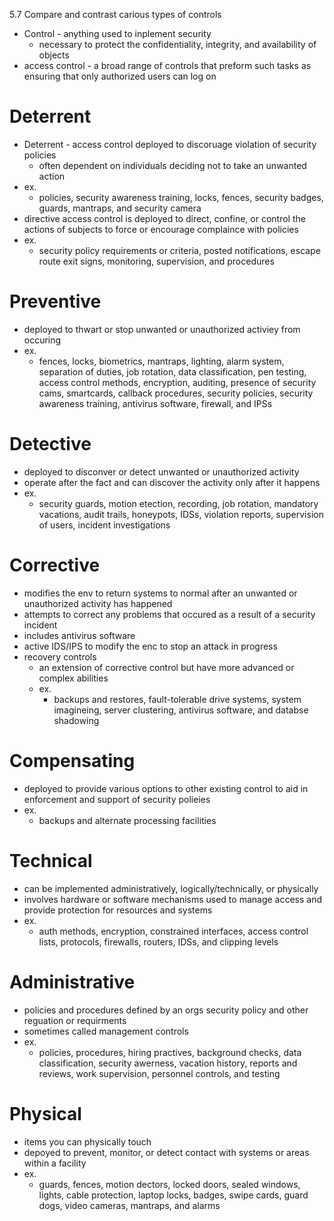 5.7 Compare and contrast carious types of controls 

* Control - anything used to inplement security 
	* necessary to protect the confidentiality, integrity, and availability of objects 
* access control - a broad range of controls that preform such tasks as ensuring that only authorized users can log on 
# Deterrent 
* Deterrent - access control deployed to discoruage violation of security policies 
	* often dependent on individuals deciding not to take an unwanted action 
* ex.
	* policies, security awareness training, locks, fences, security badges, guards, mantraps, and security camera 
* directive access control is deployed to direct, confine, or control the actions of subjects to force or encourage complaince with policies
* ex.
	* security policy requirements or criteria, posted notifications, escape route exit signs, monitoring, supervision, and procedures 
# Preventive 
* deployed to thwart or stop unwanted or unauthorized activiey from occuring 
* ex.
	* fences, locks, biometrics, mantraps, lighting, alarm system, separation of duties, job rotation, data classification, pen testing, access control methods, encryption, auditing, presence of security cams, smartcards, callback procedures, security policies, security awareness training, antivirus software, firewall, and IPSs
# Detective 
* deployed to disconver or detect unwanted or unauthorized activity 
* operate after the fact and can discover the activity only after it happens 
* ex. 
	* security guards, motion etection, recording, job rotation, mandatory vacations, audit trails, honeypots, IDSs, violation reports, supervision of users, incident investigations 
# Corrective 
* modifies the env to return systems to normal after an unwanted or unauthorized activity has happened
* attempts to correct any problems that occured as a result of a security incident 
* includes antivirus software 
* active IDS/IPS to modify the enc to stop an attack in progress 
* recovery controls 
	* an extension of corrective control but have more advanced or complex abilities 
	* ex. 
		* backups and restores, fault-tolerable drive systems, system imagineing, server clustering, antivirus software, and databse shadowing 
# Compensating 
* deployed to provide various options to other existing control to aid in enforcement and support of security polieies
* ex.
	* backups and alternate processing facilities
# Technical
* can be implemented administratively, logically/technically, or physically 
* involves hardware or software mechanisms used to manage access and provide protection for resources and systems 
* ex.
	* auth methods, encryption, constrained interfaces, access control lists, protocols, firewalls, routers, IDSs, and clipping levels 
# Administrative 
* policies and procedures defined by an orgs security policy and other reguation or requirments 
* sometimes called management controls 
* ex.
	* policies, procedures, hiring practives, background checks, data classification, security awerness, vacation history, reports and reviews, work supervision, personnel controls, and testing 
# Physical 
* items you can physically touch
* depoyed to prevent, monitor, or detect contact with systems or areas within a facility 
* ex.
	* guards, fences, motion dectors, locked doors, sealed windows, lights, cable protection, laptop locks, badges, swipe cards, guard dogs, video cameras, mantraps, and alarms 